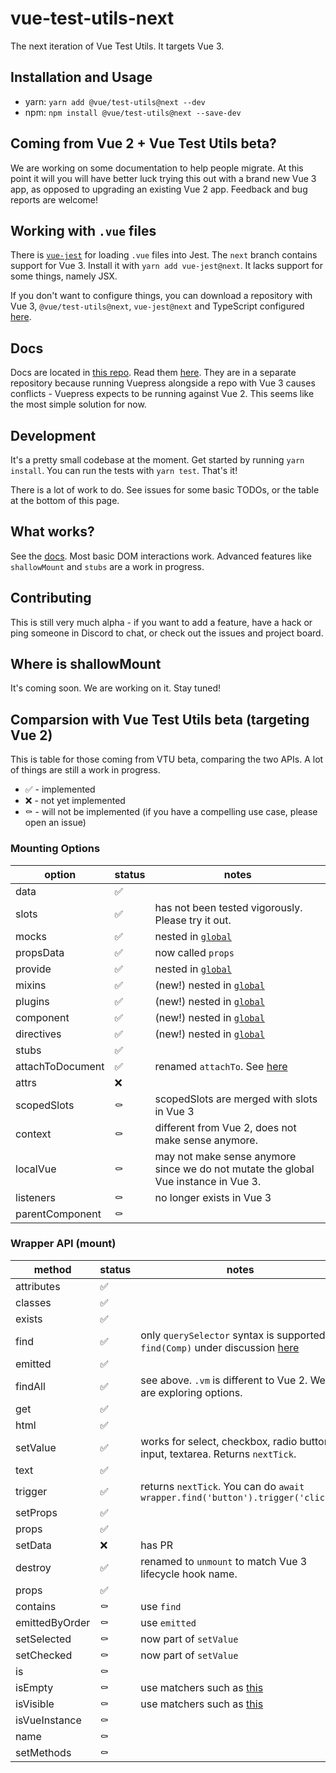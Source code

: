 # vue-test-utils-next

The next iteration of Vue Test Utils. It targets Vue 3.

## Installation and Usage

- yarn: `yarn add @vue/test-utils@next --dev`
- npm: `npm install @vue/test-utils@next --save-dev`

## Coming from Vue 2 + Vue Test Utils beta?

We are working on some documentation to help people migrate. At this point it will you will have better luck trying this out with a brand new Vue 3 app, as opposed to upgrading an existing Vue 2 app. Feedback and bug reports are welcome!

## Working with `.vue` files

There is [`vue-jest`](https://github.com/vuejs/vue-jest) for loading `.vue` files into Jest. The `next` branch contains support for Vue 3. Install it with `yarn add vue-jest@next`. It lacks support for some things, namely JSX. 

If you don't want to configure things, you can download a repository with Vue 3, `@vue/test-utils@next`, `vue-jest@next` and TypeScript configured [here](https://github.com/lmiller1990/vtu-next-demo).

## Docs

Docs are located in [this repo](https://github.com/vuejs/vue-test-utils-next-docs). Read them [here](https://vuejs.github.io/vue-test-utils-next-docs/guide/introduction.html). They are in a separate repository because running Vuepress alongside a repo with Vue 3 causes conflicts - Vuepress expects to be running against Vue 2. This seems like the most simple solution for now.

## Development

It's a pretty small codebase at the moment. Get started by running `yarn install`. You can run the tests with `yarn test`. That's it!

There is a lot of work to do. See issues for some basic TODOs, or the table at the bottom of this page.

## What works?

See the [docs](https://vuejs.github.io/vue-test-utils-next-docs/guide/introduction.html). Most basic DOM interactions work. Advanced features like `shallowMount` and `stubs` are a work in progress.

## Contributing

This is still very much alpha - if you want to add a feature, have a hack or ping someone in Discord to chat, or check out the issues and project board.

## Where is shallowMount

It's coming soon. We are working on it. Stay tuned!

## Comparsion with Vue Test Utils beta (targeting Vue 2)

This is table for those coming from VTU beta, comparing the two APIs. A lot of things are still a work in progress.

- ✅ - implemented
- ❌ - not yet implemented
- ⚰️ - will not be implemented (if you have a compelling use case, please open an issue)

### Mounting Options

| option | status | notes |
|---------|-------|------|
data | ✅
slots | ✅ | has not been tested vigorously. Please try it out.
mocks | ✅ | nested in [`global`](https://vuejs.github.io/vue-test-utils-next-docs/api/#global)
propsData | ✅ | now called `props`
provide | ✅ | nested in [`global`](https://vuejs.github.io/vue-test-utils-next-docs/api/#global)
mixins | ✅ | (new!) nested in [`global`](https://vuejs.github.io/vue-test-utils-next-docs/api/#global)
plugins | ✅ | (new!) nested in [`global`](https://vuejs.github.io/vue-test-utils-next-docs/api/#global)
component | ✅ | (new!) nested in [`global`](https://vuejs.github.io/vue-test-utils-next-docs/api/#global)
directives | ✅ | (new!) nested in [`global`](https://vuejs.github.io/vue-test-utils-next-docs/api/#global)
stubs | ✅ 
attachToDocument |✅| renamed `attachTo`. See [here](https://github.com/vuejs/vue-test-utils/pull/1492)
attrs | ❌ |
scopedSlots | ⚰️ | scopedSlots are merged with slots in Vue 3
context | ⚰️ | different from Vue 2, does not make sense anymore.
localVue | ⚰️ | may not make sense anymore since we do not mutate the global Vue instance in Vue 3.
listeners | ⚰️ | no longer exists in Vue 3
parentComponent | ⚰️ |


### Wrapper API (mount)

| method | status | notes |
|---------|-------|------|
attributes | ✅
classes | ✅  
exists | ✅
find | ✅ | only `querySelector` syntax is supported. `find(Comp)` under discussion [here](https://github.com/vuejs/vue-test-utils/issues/1498)
emitted | ✅
findAll | ✅ | see above. `.vm` is different to Vue 2. We are exploring options.
get | ✅
html | ✅
setValue | ✅ | works for select, checkbox, radio button, input, textarea. Returns `nextTick`.
text | ✅ |
trigger | ✅ | returns `nextTick`. You can do `await wrapper.find('button').trigger('click')`
setProps | ✅ |
props | ✅
setData | ❌ | has PR
destroy | ✅ | renamed to `unmount` to match Vue 3 lifecycle hook name.
props | ✅ 
contains | ⚰️| use `find` 
emittedByOrder | ⚰️ | use `emitted`
setSelected | ⚰️ | now part of `setValue` 
setChecked | ⚰️| now part of `setValue` 
is | ⚰️ 
isEmpty | ⚰️ | use matchers such as [this](https://github.com/testing-library/jest-dom#tobeempty)
isVisible | ⚰️ | use matchers such as [this](https://github.com/testing-library/jest-dom#tobevisible)
isVueInstance | ⚰️ 
name | ⚰️ |
setMethods | ⚰️ | 

